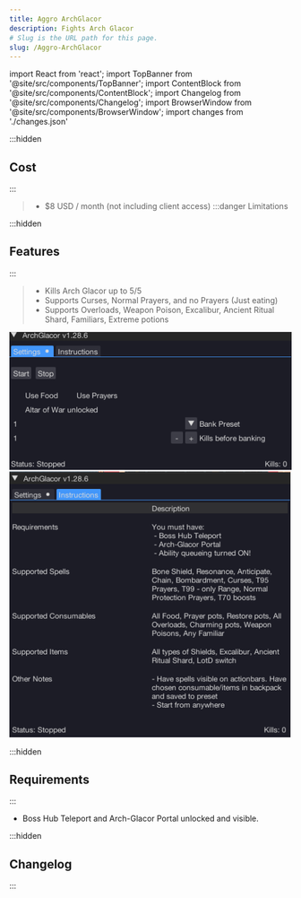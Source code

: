 ```yaml
---
title: Aggro ArchGlacor
description: Fights Arch Glacor
# Slug is the URL path for this page.
slug: /Aggro-ArchGlacor
---
```


import React from 'react';
import TopBanner from '@site/src/components/TopBanner';
import ContentBlock from '@site/src/components/ContentBlock';
import Changelog from '@site/src/components/Changelog';
import BrowserWindow from '@site/src/components/BrowserWindow';
import changes from './changes.json'

<TopBanner title="Aggro ArchGlacor" version="v1.0.0" author="Aggro" skill="Necromancy">
</TopBanner>

:::hidden

## Cost

:::

<ContentBlock title="Cost">

> - $8 USD / month (not including client access)
>   :::danger Limitations

</ContentBlock>

:::hidden

## Features

:::

<ContentBlock title="Features">

> - Kills Arch Glacor up to 5/5
> - Supports Curses, Normal Prayers, and no Prayers (Just eating)
> - Supports Overloads, Weapon Poison, Excalibur, Ancient Ritual Shard, Familiars, Extreme potions

![Example](01ArchGlacor.png)
![Example](02ArchGlacor.png)

</ContentBlock>

:::hidden

## Requirements

:::
<ContentBlock title="Requirements">

- Boss Hub Teleport and Arch-Glacor Portal unlocked and visible.

</ContentBlock>

:::hidden

## Changelog

:::

<Changelog changes={changes}>

</Changelog>
